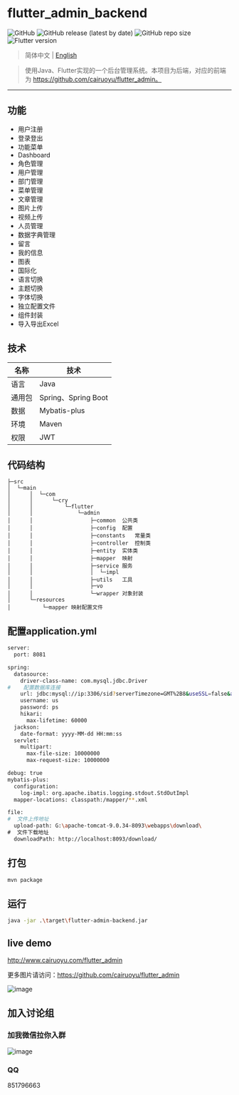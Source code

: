 # flutter_admin_backend


![GitHub](https://img.shields.io/github/license/cairuoyu/flutter_admin)
![GitHub release (latest by date)](https://img.shields.io/github/v/release/cairuoyu/flutter_admin_backend)
![GitHub repo size](https://img.shields.io/github/repo-size/cairuoyu/flutter_admin_backend?color=yellow)
![Flutter version](https://img.shields.io/badge/java-1.8-red)

>  简体中文 | [English](./README.en.md)

> 使用Java、Flutter实现的一个后台管理系统。本项目为后端，对应的前端为 https://github.com/cairuoyu/flutter_admin。

---
## 功能
* 用户注册
* 登录登出
* 功能菜单
* Dashboard
* 角色管理
* 用户管理
* 部门管理
* 菜单管理
* 文章管理
* 图片上传
* 视频上传
* 人员管理
* 数据字典管理
* 留言
* 我的信息
* 图表
* 国际化
* 语言切换
* 主题切换
* 字体切换
* 独立配置文件
* 组件封装
* 导入导出Excel

## 技术
| 名称   | 技术                |
| ------ | ------------------- |
| 语言   | Java                |
| 通用包 | Spring、Spring Boot |
| 数据   | Mybatis-plus        |
| 环境   | Maven               |
| 权限   | JWT                 |

## 代码结构
```
├─src
│  └─main
│      │  └─com
│      │      └─cry
│      │          └─flutter
│      │              └─admin
│      │                  ├─common	公共类
│      │                  ├─config	配置
│      │                  ├─constants	常量类
│      │                  ├─controller	控制类
│      │                  ├─entity	实体类
│      │                  ├─mapper	映射
│      │                  ├─service	服务
│      │                  │  └─impl
│      │                  ├─utils	工具
│      │                  ├─vo
│      │                  └─wrapper	对象封装
│      └─resources
│          └─mapper	映射配置文件
```

## 配置application.yml
```bash
server:
  port: 8081

spring:
  datasource:
    driver-class-name: com.mysql.jdbc.Driver
#    配置数据库连接
    url: jdbc:mysql://ip:3306/sid?serverTimezone=GMT%2B8&useSSL=false&allowPublicKeyRetrieval=true
    username: us
    password: ps
    hikari:
      max-lifetime: 60000
  jackson:
    date-format: yyyy-MM-dd HH:mm:ss
  servlet:
    multipart:
      max-file-size: 10000000
      max-request-size: 10000000

debug: true
mybatis-plus:
  configuration:
    log-impl: org.apache.ibatis.logging.stdout.StdOutImpl
  mapper-locations: classpath:/mapper/**.xml

file:
#  文件上传地址
  upload-path: G:\apache-tomcat-9.0.34-8093\webapps\download\
#  文件下载地址
  downloadPath: http://localhost:8093/download/


```

## 打包
```bash
mvn package
```

## 运行

```bash
java -jar .\target\flutter-admin-backend.jar
```

## live demo

http://www.cairuoyu.com/flutter_admin

更多图片请访问：https://github.com/cairuoyu/flutter_admin

![image](http://cairuoyu.com/screenshots/flutter_admin1.gif)


## 加入讨论组
### 加我微信拉你入群
![image](http://cairuoyu.com/screenshots/qrcode_wechat_cry.png)

### QQ
851796663

